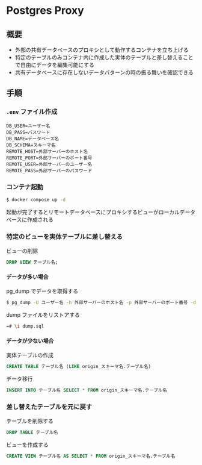 # Postgres Proxy

## 概要

- 外部の共有データベースのプロキシとして動作するコンテナを立ち上げる
- 特定のテーブルのみコンテナ内に作成した実体のテーブルと差し替えることで自由にデータを編集可能にする
- 共有データベースに存在しないデータパターンの時の振る舞いを確認できる

## 手順

### `.env` ファイル作成

```text
DB_USER=ユーザー名
DB_PASS=パスワード
DB_NAME=データベース名
DB_SCHEMA=スキーマ名
REMOTE_HOST=外部サーバーのホスト名
REMOTE_PORT=外部サーバーのポート番号
REMOTE_USER=外部サーバーのユーザー名
REMOTE_PASS=外部サーバーのパスワード
```

### コンテナ起動

```bash
$ docker compose up -d
```

起動が完了するとリモートデータベースにプロキシするビューがローカルデータベースに作成される

### 特定のビューを実体テーブルに差し替える

ビューの削除

```sql
DROP VIEW テーブル名;
```

#### データが多い場合

pg_dump でデータを取得する

```bash
$ pg_dump -U ユーザー名 -h 外部サーバーのホスト名 -p 外部サーバーのポート番号 -d データベース名 --no-owner -x -t テーブル名 -f dump.sql
```

dump ファイルをリストアする

```bash
=# \i dump.sql
```

#### データが少ない場合

実体テーブルの作成

```sql
CREATE TABLE テーブル名 (LIKE origin_スキーマ名.テーブル名)
```

データ移行

```sql
INSERT INTO テーブル名 SELECT * FROM origin_スキーマ名.テーブル名
```

### 差し替えたテーブルを元に戻す

テーブルを削除する

```sql
DROP TABLE テーブル名
```

ビューを作成する

```sql
CREATE VIEW テーブル名 AS SELECT * FROM origin_スキーマ名.テーブル名
```
